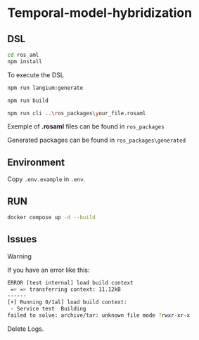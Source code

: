 # Temporal-model-hybridization

##  DSL

```bash
cd ros_aml
npm install
```
To execute the DSL
```bash
npm run langium:generate

npm run build

npm run cli ..\ros_packages\your_file.rosaml
```
Exemple of **.rosaml** files can be found in `ros_packages`

Generated packages can be found in `ros_packages\generated`

## Environment

Copy `.env.example` in `.env`.

## RUN

```bash
docker compose up -d --build
```

## Issues

> [!Warning]
> If you have an error like this:

```sh
ERROR [test internal] load build context                                                                                                                                                                                                                                                 0.0s
 => => transferring context: 11.12kB                                                                                                                                                                                                                                                         0.0s
------
[+] Running 0/1al] load build context:
 - Service test  Building                                                                                                                                                                                                                                                                    0.8s
failed to solve: archive/tar: unknown file mode ?rwxr-xr-x
```

Delete Logs.
